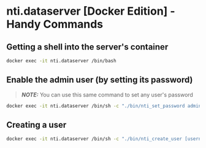 # nti.dataserver [Docker Edition] - Handy Commands

## Getting a shell into the server's container

```sh
docker exec -it nti.dataserver /bin/bash
```

## Enable the admin user (by setting its password)

> **_NOTE:_** You can use this same command to set any user's password

```sh
docker exec -it nti.dataserver /bin/sh -c "./bin/nti_set_password admin@nextthought.com"
```

## Creating a user

```sh
docker exec -it nti.dataserver /bin/sh -c "./bin/nti_create_user [username] [password]"
```

